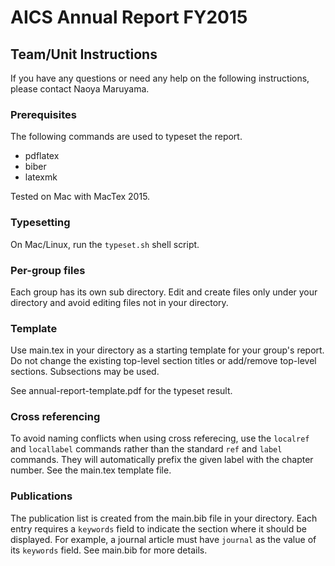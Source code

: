 # AICS Annual Report FY2015


## Team/Unit Instructions

If you have any questions or need any help on the following instructions, please contact Naoya Maruyama.

### Prerequisites

The following commands are used to typeset the report.

- pdflatex
- biber
- latexmk

Tested on Mac with MacTex 2015.

### Typesetting

On Mac/Linux, run the ``typeset.sh`` shell script.

### Per-group files
Each group has its own sub directory. Edit and create files only under your directory and avoid editing files not in your directory.

### Template
Use main.tex in your directory as a starting template for your group's report. Do not change the existing top-level section titles or add/remove top-level sections. Subsections may be used.

See annual-report-template.pdf for the typeset result.

### Cross referencing
To avoid naming conflicts when using cross referecing, use the ``localref`` and ``locallabel`` commands rather than the standard ``ref`` and ``label`` commands. They will automatically prefix the given label with the chapter number. See the main.tex template file.

### Publications

The publication list is created from the main.bib file in your directory. Each entry requires a ``keywords`` field to indicate the section where it should be displayed. For example, a journal article must have ``journal`` as the value of its ``keywords`` field. See main.bib for more details.

